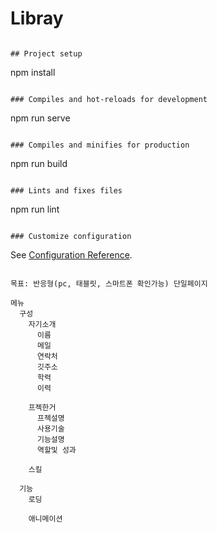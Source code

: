 # Libray

```

## Project setup
```

npm install

```

### Compiles and hot-reloads for development
```

npm run serve

```

### Compiles and minifies for production
```

npm run build

```

### Lints and fixes files
```

npm run lint

```

### Customize configuration
```

See [Configuration Reference](https://cli.vuejs.org/config/).

```

목표: 반응형(pc, 태블릿, 스마트폰 확인가능) 단일페이지

메뉴
  구성
    자기소개
      이름
      메일
      연락처
      깃주소
      학력
      이력

    프젝한거
      프젝설명
      사용기술
      기능설명
      역할및 성과

    스킬

  기능
    로딩

    애니메이션




```
